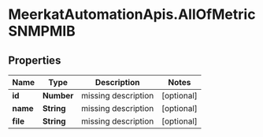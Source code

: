 # MeerkatAutomationApis.AllOfMetricSNMPMIB

## Properties
Name | Type | Description | Notes
------------ | ------------- | ------------- | -------------
**id** | **Number** | missing description | [optional] 
**name** | **String** | missing description | [optional] 
**file** | **String** | missing description | [optional] 
